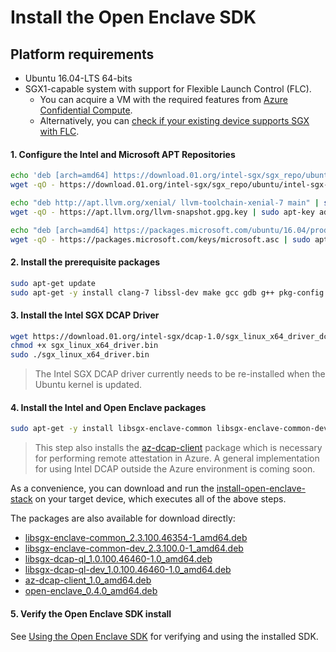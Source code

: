# Install the Open Enclave SDK

## Platform requirements

- Ubuntu 16.04-LTS 64-bits
- SGX1-capable system with support for Flexible Launch Control (FLC).
    - You can acquire a VM with the required features from [Azure Confidential Compute](https://azure.microsoft.com/en-us/solutions/confidential-compute/).
    - Alternatively, you can [check if your existing device supports SGX with FLC](/docs/GettingStartedDocs/GettingStarted.md#1-determine-the-sgx-support-level-on-your-developmenttarget-system).

#### 1. Configure the Intel and Microsoft APT Repositories
```bash
echo 'deb [arch=amd64] https://download.01.org/intel-sgx/sgx_repo/ubuntu xenial main' | sudo tee /etc/apt/sources.list.d/intel-sgx.list
wget -qO - https://download.01.org/intel-sgx/sgx_repo/ubuntu/intel-sgx-deb.key | sudo apt-key add -

echo "deb http://apt.llvm.org/xenial/ llvm-toolchain-xenial-7 main" | sudo tee /etc/apt/sources.list.d/llvm-toolchain-xenial-7.list
wget -qO - https://apt.llvm.org/llvm-snapshot.gpg.key | sudo apt-key add -

echo "deb [arch=amd64] https://packages.microsoft.com/ubuntu/16.04/prod xenial main" | sudo tee /etc/apt/sources.list.d/msprod.list
wget -qO - https://packages.microsoft.com/keys/microsoft.asc | sudo apt-key add -
```

#### 2. Install the prerequisite packages
```bash
sudo apt-get update
sudo apt-get -y install clang-7 libssl-dev make gcc gdb g++ pkg-config
```

#### 3. Install the Intel SGX DCAP Driver
```bash
wget https://download.01.org/intel-sgx/dcap-1.0/sgx_linux_x64_driver_dcap_36594a7.bin -O sgx_linux_x64_driver.bin
chmod +x sgx_linux_x64_driver.bin
sudo ./sgx_linux_x64_driver.bin
```

> The Intel SGX DCAP driver currently needs to be re-installed when the Ubuntu kernel is updated.

#### 4. Install the Intel and Open Enclave packages
```bash
sudo apt-get -y install libsgx-enclave-common libsgx-enclave-common-dev libsgx-dcap-ql libsgx-dcap-ql-dev az-dcap-client open-enclave
```

> This step also installs the [az-dcap-client](https://github.com/microsoft/azure-dcap-client)
> package which is necessary for performing remote attestation in Azure. A general
> implementation for using Intel DCAP outside the Azure environment is coming soon.

As a convenience, you can download and run the [install-open-enclave-stack](/scripts/install-open-enclave-stack) on your target device, which executes all of the above steps.

The packages are also available for download directly:
- [libsgx-enclave-common_2.3.100.46354-1_amd64.deb](https://download.01.org/intel-sgx/dcap-1.0/SGX_installers/ubuntu16.04/libsgx-enclave-common_2.3.100.46354-1_amd64.deb)
- [libsgx-enclave-common-dev_2.3.100.0-1_amd64.deb](https://download.01.org/intel-sgx/sgx_repo/ubuntu/pool/main/libs/libsgx-enclave-common-dev/libsgx-enclave-common-dev_2.3.100.0-1_amd64.deb)
- [libsgx-dcap-ql_1.0.100.46460-1.0_amd64.deb](https://download.01.org/intel-sgx/dcap-1.0/DCAP_installers/ubuntu16.04/libsgx-dcap-ql_1.0.100.46460-1.0_amd64.deb)
- [libsgx-dcap-ql-dev_1.0.100.46460-1.0_amd64.deb](https://download.01.org/intel-sgx/dcap-1.0/DCAP_installers/ubuntu16.04/libsgx-dcap-ql-dev_1.0.100.46460-1.0_amd64.deb)
- [az-dcap-client_1.0_amd64.deb](https://packages.microsoft.com/repos/microsoft-ubuntu-xenial-prod/pool/main/a/az-dcap-client/az-dcap-client_1.0_amd64.deb)
- [open-enclave_0.4.0_amd64.deb](https://packages.microsoft.com/repos/microsoft-ubuntu-xenial-prod/pool/main/o/open-enclave/open-enclave-0.4.0-Linux.deb)

#### 5. Verify the Open Enclave SDK install

See [Using the Open Enclave SDK](using_oe_sdk.md) for verifying and using the installed SDK.

